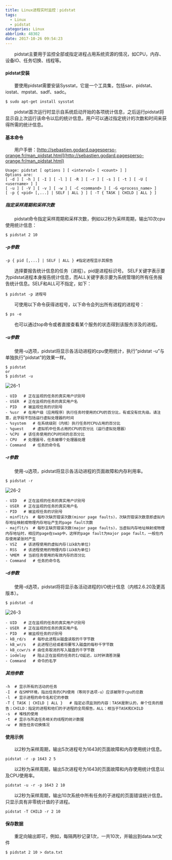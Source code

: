 ```yaml
---
title: Linux进程实时监控：pidstat
tags:
  - Linux
  - pidstat
categories: Linux
abbrlink: 48302
date: 2017-10-26 09:54:23
---
```


　　pidstat主要用于监控全部或指定进程占用系统资源的情况，如CPU，内存、设备IO、任务切换、线程等。

<!--more-->

#### pidstat安装

　　要使用pidstat需要安装Sysstat，它是一个工具集，包括sar、pidstat、iostat、mpstat、sadf、sadc。

```
$ sudo apt-get install sysstat
```

　　pidstat首次运行时显示自系统启动开始的各项统计信息，之后运行pidstat将显示自上次运行该命令以后的统计信息。用户可以通过指定统计的次数和时间来获得所需的统计信息。

#### 基本命令

　　用户手册：[http://sebastien.godard.pagesperso-orange.fr/man_pidstat.html](http://sebastien.godard.pagesperso-orange.fr/man_pidstat.html)

```
Usage: pidstat [ options ] [ <interval> [ <count> ] ]
Options are:
[ -d ] [ -h ] [ -I ] [ -l ] [ -R ] [ -r ] [ -s ] [ -t ] [ -U [ <username> ] ]
[ -u ] [ -V ] [ -v ] [ -w ] [ -C <command> ] [ -G <process_name> ]
[ -p { <pid> [,...] | SELF | ALL } ] [ -T { TASK | CHILD | ALL } ]
```

##### 指定采样周期和采样次数

　　pidstat命令指定采样周期和采样次数，例如以2秒为采样周期，输出10次cpu使用统计信息：

```
$ pidstat 2 10
```

##### -p参数

```
-p { pid [,...] | SELF | ALL } #指定进程显示其报告
```

　　选择要报告统计信息的任务（进程）。pid是进程标识号。 SELF关键字表示要为pidstat进程本身报告统计信息，而ALL关键字表示要为系统管理的所有任务报告统计信息。SELF和ALL可不指定，如下：

```
$ pidstat -p 进程号
```

　　可使用以下命令获得进程号，以下命令会列出所有进程的进程号：

```
$ ps -e
```

　　也可以通过top命令或者直接查看某个服务的状态得到该服务涉及的进程。

##### -u参数

　　使用-u选项，pidstat将显示各活动进程的cpu使用统计，执行”pidstat -u”与单独执行”pidstat”的效果一样。

```
$ pidstat
or
$ pidstat -u
```

![26-1](http://ohe7ixo05.bkt.clouddn.com/2017/10/26-1.png)

```
- UID   # 正在监视的任务的真实用户识别号
- USER  # 正在监视的任务的真实用户名
- PID   # 被监视任务的识别号
- %usr  # 在用户级（应用程序）执行任务时使用的CPU的百分比，有或没有优先级。请注意，此字段不包括运行虚拟处理器的时间
- %system   # 在系统级别（内核）执行任务时CPU占用的百分比
- %guest    # 虚拟机中任务占用的CPU的百分比（运行虚拟处理器）
- %CPU  # 该任务使用的CPU时间的总百分比
- CPU   # 处理器号，任务被哪个处理器处理
- Command   # 任务的命令名
```

##### -r参数

　　使用-u选项，pidstat将显示各活动进程的页面故障和内存利用率。

```
$ pidstat -r
```

![26-2](http://ohe7ixo05.bkt.clouddn.com/2017/10/26-2.png)

```
- UID   # 正在监视的任务的真实用户识别号
- USER  # 正在监视的任务的真实用户名
- PID   # 被监视任务的识别号
- minflt/s  # 每秒次缺页错误次数(minor page faults)，次缺页错误次数意即虚拟内存地址映射成物理内存地址产生的page fault次数
- majflt/s  # 每秒主缺页错误次数(major page faults)，当虚拟内存地址映射成物理内存地址时，相应的page在swap中，这样的page fault为major page fault，一般在内存使用紧张时产生
- VSZ   # 该进程使用的虚拟内存(以kB为单位)
- RSS   # 该进程使用的物理内存(以kB为单位)
- %MEM  # 当前任务使用的有效内存的百分比
- Command   # 任务的命令名
```


##### -d参数

　　使用-d选项，pidstat将将显示各活动进程的I/O统计信息（内核2.6.20及更高版本）。

```
$ pidstat -d
```

![26-3](http://ohe7ixo05.bkt.clouddn.com/2017/10/26-3.png)

```
- UID   # 正在监视的任务的真实用户识别号
- USER  # 正在监视的任务的真实用户名
- PID   # 被监视任务的识别号
- kB_rd/s   # 每秒此进程从磁盘读取的千字节数
- kB_wr/s   # 此进程已经或者将要写入磁盘的每秒千字节数
- kB_ccwr/s # 由任务取消的写入磁盘的千字节数
- iodelay   # 阻止正在监视的任务的I/O延迟，以时钟滴答测量
- Command   # 命令的名字
```

##### 其他参数

```
-h  # 显示所有的活动的任务
-I  # 在SMP环境，指出任务的CPU使用（等同于选项-u）应该被除于cpu的总数
-l  # 显示进程的命令名和它的参数
-T { TASK | CHILD | ALL }   # 指定必须监测的内容：TASK是默认的，单个任务的报告；CHILD：指定的进程和他们的子进程的全局报告，ALL：相当于TASK和CHILD
-s  # 堆栈的使用
-t  # 显示与所选任务相关的线程的统计数据
-w  # 报告任务切换情况
```
#### 使用示例

　　以2秒为采样周期，输出5次进程号为1643的页面故障和内存使用统计信息。

```
pidstat -r -p 1643 2 5
```

　　以2秒为采样周期，输出5次进程号为1643的页面故障和内存使用统计信息以及CPU使用率。

```
pidstat -u -r -p 1643 2 10
```

　　以2秒为采样周期，输出10次系统中所有任务的子进程的页面错误统计信息。只显示具有非零统计值的子进程。

```
pidstat -T CHILD -r 2 10
```

#### 保存数据

　　重定向输出即可，例如，每隔两秒记录1次，一共10次，并输出到data.txt文件

```
$ pidstat 2 10 > data.txt
```
